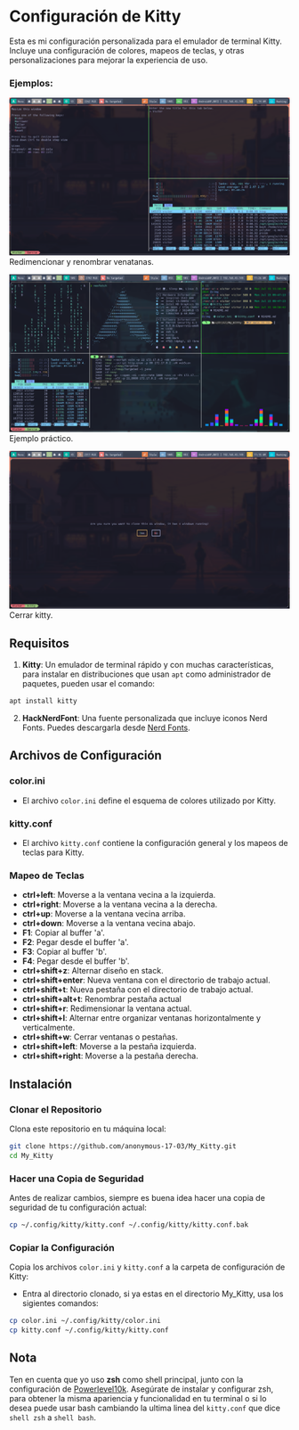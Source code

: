 # Configuración de Kitty

Esta es mi configuración personalizada para el emulador de terminal Kitty. Incluye una configuración de colores, mapeos de teclas, y otras personalizaciones para mejorar la experiencia de uso.


### Ejemplos:


![Imagen 1](./img/img1.png)
Redimencionar y renombrar venatanas.

![Imagen 2](./img/img2.png)
Ejemplo práctico.

![Imagen 3](./img/img3.png)
Cerrar kitty.

## Requisitos

1. **Kitty**: Un emulador de terminal rápido y con muchas características, para instalar en distribuciones que usan `apt` como administrador de paquetes, pueden usar el comando:

```sh
apt install kitty
```

2. **HackNerdFont**: Una fuente personalizada que incluye iconos Nerd Fonts. Puedes descargarla desde [Nerd Fonts](https://www.nerdfonts.com/).

## Archivos de Configuración

### color.ini

- El archivo `color.ini` define el esquema de colores utilizado por Kitty.

### kitty.conf

- El archivo `kitty.conf` contiene la configuración general y los mapeos de teclas para Kitty.

### Mapeo de Teclas

- **ctrl+left**: Moverse a la ventana vecina a la izquierda.
- **ctrl+right**: Moverse a la ventana vecina a la derecha.
- **ctrl+up**: Moverse a la ventana vecina arriba.
- **ctrl+down**: Moverse a la ventana vecina abajo.
- **F1**: Copiar al buffer 'a'.
- **F2**: Pegar desde el buffer 'a'.
- **F3**: Copiar al buffer 'b'.
- **F4**: Pegar desde el buffer 'b'.
- **ctrl+shift+z**: Alternar diseño en stack.
- **ctrl+shift+enter**: Nueva ventana con el directorio de trabajo actual.
- **ctrl+shift+t**: Nueva pestaña con el directorio de trabajo actual.
- **ctrl+shift+alt+t**: Renombrar pestaña actual
- **ctrl+shift+r**: Redimensionar la ventana actual.
- **ctrl+shift+l**: Alternar entre organizar ventanas horizontalmente y verticalmente.
- **ctrl+shift+w**: Cerrar ventanas o pestañas.
- **ctrl+shift+left**: Moverse a la pestaña izquierda.
- **ctrl+shift+right**: Moverse a la pestaña derecha.

## Instalación

### Clonar el Repositorio

Clona este repositorio en tu máquina local:

```sh
git clone https://github.com/anonymous-17-03/My_Kitty.git
cd My_Kitty
```

### Hacer una Copia de Seguridad

Antes de realizar cambios, siempre es buena idea hacer una copia de seguridad de tu configuración actual:

```sh
cp ~/.config/kitty/kitty.conf ~/.config/kitty/kitty.conf.bak
```

### Copiar la Configuración
Copia los archivos `color.ini` y `kitty.conf` a la carpeta de configuración de Kitty:
- Entra al directorio clonado, si ya estas en el directorio My_Kitty, usa los sigientes comandos:

```sh
cp color.ini ~/.config/kitty/color.ini
cp kitty.conf ~/.config/kitty/kitty.conf
```

## Nota

Ten en cuenta que yo uso **zsh** como shell principal, junto con la configuración de [Powerlevel10k](https://github.com/romkatv/powerlevel10k). Asegúrate de instalar y configurar zsh, para obtener la misma apariencia y funcionalidad en tu terminal o si lo desea puede usar  bash cambiando la ultima linea del `kitty.conf` que dice `shell zsh` a `shell bash`.

